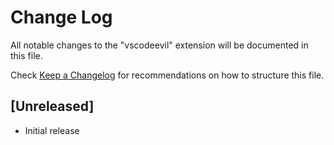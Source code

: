 # Change Log

All notable changes to the "vscodeevil" extension will be documented in this file.

Check [Keep a Changelog](http://keepachangelog.com/) for recommendations on how to structure this file.

## [Unreleased]

- Initial release